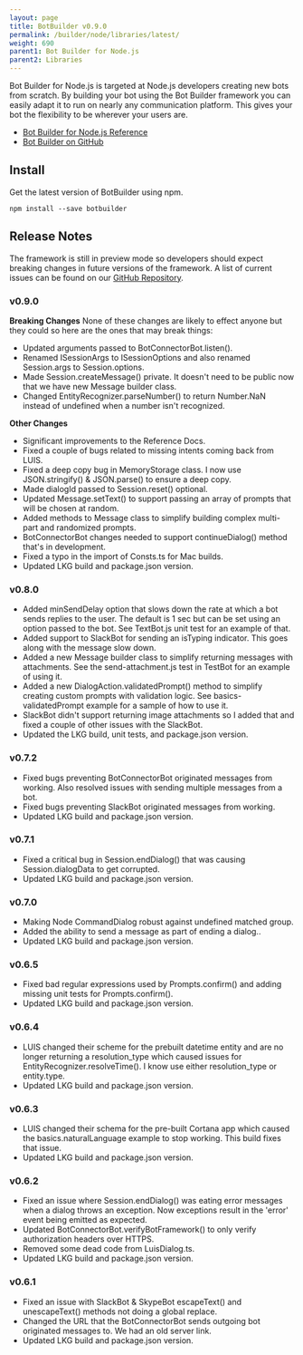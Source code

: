 ```yaml
---
layout: page
title: BotBuilder v0.9.0
permalink: /builder/node/libraries/latest/
weight: 690
parent1: Bot Builder for Node.js
parent2: Libraries
---
```



Bot Builder for Node.js is targeted at Node.js developers creating new bots from scratch. By building your bot using the Bot Builder framework you can easily adapt it to run on nearly any communication platform. This gives your bot the flexibility to be wherever your users are.

* [Bot Builder for Node.js Reference](/sdkreference/nodejs/modules/_botbuilder_d_.html)
* [Bot Builder on GitHub](https://github.com/Microsoft/BotBuilder)

## Install
Get the latest version of BotBuilder using npm.

    npm install --save botbuilder

## Release Notes
The framework is still in preview mode so developers should expect breaking changes in future versions of the framework. A list of current issues can be found on our [GitHub Repository](https://github.com/Microsoft/BotBuilder/issues).

### v0.9.0
__Breaking Changes__
None of these changes are likely to effect anyone but they could so here are the ones that may break things:

* Updated arguments passed to BotConnectorBot.listen().
* Renamed ISessionArgs to ISessionOptions and also renamed Session.args to Session.options.
* Made Session.createMessage() private. It doesn't need to be public now that we have new Message builder class.
* Changed EntityRecognizer.parseNumber() to return Number.NaN instead of undefined when a number isn't recognized.


__Other Changes__
* Significant improvements to the Reference Docs.
* Fixed a couple of bugs related to missing intents coming back from LUIS. 
* Fixed a deep copy bug in MemoryStorage class. I now use JSON.stringify() & JSON.parse() to ensure a deep copy.
* Made dialogId passed to Session.reset() optional.
* Updated Message.setText() to support passing an array of prompts that will be chosen at random.
* Added methods to Message class to simplify building complex multi-part and randomized prompts.
* BotConnectorBot changes needed to support continueDialog() method that's in development.
* Fixed a typo in the import of Consts.ts for Mac builds.
* Updated LKG build and package.json version.

### v0.8.0
* Added minSendDelay option that slows down the rate at which a bot sends replies to the user. The default is 1 sec but can be set using an option passed to the bot. See TextBot.js unit test for an example of that.
* Added support to SlackBot for sending an isTyping indicator. This goes along with the message slow down.
* Added a new Message builder class to simplify returning messages with attachments. See the send-attachment.js test in TestBot for an example of using it.
* Added a new DialogAction.validatedPrompt() method to simplify creating custom prompts with validation logic. See basics-validatedPrompt example for a sample of how to use it.
* SlackBot didn't support returning image attachments so I added that and fixed a couple of other issues with the SlackBot. 
* Updated the LKG build, unit tests, and package.json version.
  
### v0.7.2
* Fixed bugs preventing BotConnectorBot originated messages from working. Also resolved issues with sending multiple messages from a bot.
* Fixed bugs preventing SlackBot originated messages from working.
* Updated LKG build and package.json version.

### v0.7.1
* Fixed a critical bug in Session.endDialog() that was causing Session.dialogData to get corrupted.
* Updated LKG build and package.json version.

### v0.7.0
* Making Node CommandDialog robust against undefined matched group.
* Added the ability to send a message as part of ending a dialog.. 
* Updated LKG build and package.json version.

### v0.6.5
* Fixed bad regular expressions used by Prompts.confirm() and adding missing unit tests for Prompts.confirm().
* Updated LKG build and package.json version.

### v0.6.4
* LUIS changed their scheme for the prebuilt datetime entity and are no longer returning a resolution_type which caused issues for EntityRecognizer.resolveTime(). I know use either resolution_type or entity.type.
* Updated LKG build and package.json version.

### v0.6.3
* LUIS changed their schema for the pre-built Cortana app which caused the basics.naturalLanguage example to stop working. This build fixes that issue.
* Updated LKG build and package.json version.

### v0.6.2
* Fixed an issue where Session.endDialog() was eating error messages when a dialog throws an exception. Now exceptions result in the 'error' event being emitted as expected. 
* Updated BotConnectorBot.verifyBotFramework() to only verify authorization headers over HTTPS.
* Removed some dead code from LuisDialog.ts.
* Updated LKG build and package.json version.

### v0.6.1
* Fixed an issue with SlackBot & SkypeBot escapeText() and unescapeText() methods not doing  a global replace.
* Changed the URL that the BotConnectorBot sends outgoing bot originated messages to. We had an old server link. 
* Updated LKG build and package.json version.

